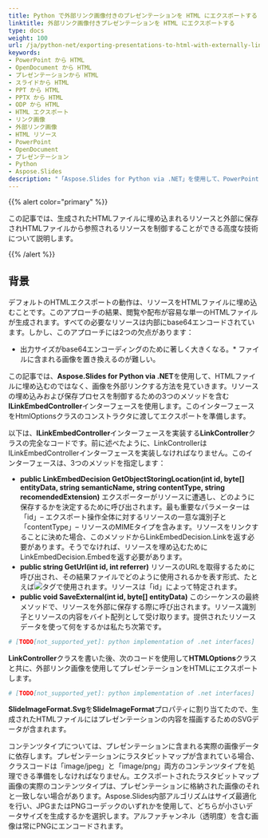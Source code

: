```yaml
---
title: Python で外部リンク画像付きのプレゼンテーションを HTML にエクスポートする
linktitle: 外部リンク画像付きプレゼンテーションを HTML にエクスポートする
type: docs
weight: 100
url: /ja/python-net/exporting-presentations-to-html-with-externally-linked-images/
keywords:
- PowerPoint から HTML
- OpenDocument から HTML
- プレゼンテーションから HTML
- スライドから HTML
- PPT から HTML
- PPTX から HTML
- ODP から HTML
- HTML エクスポート
- リンク画像
- 外部リンク画像
- HTML リソース
- PowerPoint
- OpenDocument
- プレゼンテーション
- Python
- Aspose.Slides
description: "「Aspose.Slides for Python via .NET」を使用して、PowerPoint と OpenDocument 形式のプレゼンテーションを外部リンク画像付きで HTML にエクスポートする方法を学びます。"
---
```


{{% alert color="primary" %}} 

この記事では、生成されたHTMLファイルに埋め込まれるリソースと外部に保存されHTMLファイルから参照されるリソースを制御することができる高度な技術について説明します。

{{% /alert %}} 
## **背景**
デフォルトのHTMLエクスポートの動作は、リソースをHTMLファイルに埋め込むことです。このアプローチの結果、閲覧や配布が容易な単一のHTMLファイルが生成されます。すべての必要なリソースは内部にbase64エンコードされています。しかし、このアプローチには2つの欠点があります：

- 出力サイズがbase64エンコーディングのために著しく大きくなる。* ファイルに含まれる画像を置き換えるのが難しい。

この記事では、**Aspose.Slides for Python via .NET**を使用して、HTMLファイルに埋め込むのではなく、画像を外部リンクする方法を見ていきます。リソースの埋め込みおよび保存プロセスを制御するための3つのメソッドを含む**ILinkEmbedController**インターフェースを使用します。このインターフェースをHtmlOptionsクラスのコンストラクタに渡してエクスポートを準備します。

以下は、**ILinkEmbedController**インターフェースを実装する**LinkController**クラスの完全なコードです。前に述べたように、LinkControllerはILinkEmbedControllerインターフェースを実装しなければなりません。このインターフェースは、3つのメソッドを指定します：

- **public LinkEmbedDecision GetObjectStoringLocation(int id, byte[] entityData, string semanticName, string contentType, string recomendedExtension)** エクスポーターがリソースに遭遇し、どのように保存するかを決定するために呼び出されます。最も重要なパラメーターは「id」– エクスポート操作全体に対するリソースの一意な識別子と「contentType」– リソースのMIMEタイプを含みます。リソースをリンクすることに決めた場合、このメソッドからLinkEmbedDecision.Linkを返す必要があります。そうでなければ、リソースを埋め込むためにLinkEmbedDecision.Embedを返す必要があります。
- **public string GetUrl(int id, int referrer)** 
  リソースのURLを取得するために呼び出され、その結果ファイルでどのように使用されるかを表す形式、たとえば<img src=”%method_result_here%”>タグで使用されます。リソースは「id」によって特定されます。
- **public void SaveExternal(int id, byte[] entityData)** 
  このシーケンスの最終メソッドで、リソースを外部に保存する際に呼び出されます。リソース識別子とリソースの内容をバイト配列として受け取ります。提供されたリソースデータを使って何をするかは私たち次第です。

```py
# [TODO[not_supported_yet]: python implementation of .net interfaces]
```

**LinkController**クラスを書いた後、次のコードを使用して**HTMLOptions**クラスと共に、外部リンク画像を使用してプレゼンテーションをHTMLにエクスポートします。

```py
# [TODO[not_supported_yet]: python implementation of .net interfaces]
```

**SlideImageFormat.Svg**を**SlideImageFormat**プロパティに割り当てたので、生成されたHTMLファイルにはプレゼンテーションの内容を描画するためのSVGデータが含まれます。

コンテンツタイプについては、プレゼンテーションに含まれる実際の画像データに依存します。プレゼンテーションにラスタビットマップが含まれている場合、クラスコードは「image/jpeg」と「image/png」両方のコンテンツタイプを処理できる準備をしなければなりません。エクスポートされたラスタビットマップ画像の実際のコンテンツタイプは、プレゼンテーションに格納された画像のそれと一致しない場合があります。Aspose.Slides内部アルゴリズムはサイズ最適化を行い、JPGまたはPNGコーデックのいずれかを使用して、どちらが小さいデータサイズを生成するかを選択します。アルファチャンネル（透明度）を含む画像は常にPNGにエンコードされます。
